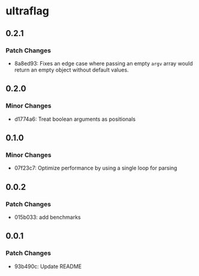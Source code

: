 # ultraflag

## 0.2.1

### Patch Changes

- 8a8ed93: Fixes an edge case where passing an empty `argv` array would return an empty object without default values.

## 0.2.0

### Minor Changes

- d1774a6: Treat boolean arguments as positionals

## 0.1.0

### Minor Changes

- 07f23c7: Optimize performance by using a single loop for parsing

## 0.0.2

### Patch Changes

- 015b033: add benchmarks

## 0.0.1

### Patch Changes

- 93b490c: Update README
